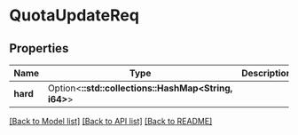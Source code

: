 # QuotaUpdateReq

## Properties

Name | Type | Description | Notes
------------ | ------------- | ------------- | -------------
**hard** | Option<**::std::collections::HashMap<String, i64>**> |  | [optional]

[[Back to Model list]](../README.md#documentation-for-models) [[Back to API list]](../README.md#documentation-for-api-endpoints) [[Back to README]](../README.md)



